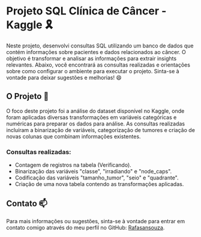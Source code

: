 # Projeto SQL Clínica de Câncer - Kaggle 🎗️

Neste projeto, desenvolvi consultas SQL utilizando um banco de dados que contém informações sobre pacientes e dados relacionados ao câncer. O objetivo é transformar e analisar as informações para extrair insights relevantes. Abaixo, você encontrará as consultas realizadas e orientações sobre como configurar o ambiente para executar o projeto. Sinta-se à vontade para deixar sugestões e melhorias! 😄

## O Projeto 🎯

O foco deste projeto foi a análise do dataset disponível no Kaggle, onde foram aplicadas diversas transformações em variáveis categóricas e numéricas para preparar os dados para análise. As consultas realizadas incluíram a binarização de variáveis, categorização de tumores e criação de novas colunas que combinam informações existentes.

### Consultas realizadas:
- Contagem de registros na tabela (Verificando).
- Binarização das variáveis "classe", "irradiando" e "node_caps".
- Codificação das variáveis "tamanho_tumor", "seio" e "quadrante".
- Criação de uma nova tabela contendo as transformações aplicadas.

## Contato 📫

Para mais informações ou sugestões, sinta-se à vontade para entrar em contato comigo através do meu perfil no GitHub: [Rafasansouza](https://github.com/Rafasansouza).


